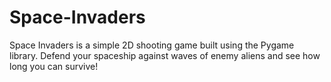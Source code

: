 # Space-Invaders
Space Invaders is a simple 2D shooting game built using the Pygame library. Defend your spaceship against waves of enemy aliens and see how long you can survive!
